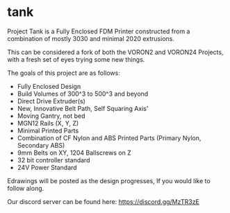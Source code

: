 # tank
Project Tank is a Fully Enclosed FDM Printer constructed from a combination of mostly 3030 and minimal 2020 extrusions.

This can be considered a fork of both the VORON2 and VORON24 Projects, with a fresh set of eyes trying some new things.

The goals of this project are as follows:
 - Fully Enclosed Design
 - Build Volumes of 300^3 to 500^3 and beyond
 - Direct Drive Extruder(s)
 - New, Innovative Belt Path, Self Squaring Axis'
 - Moving Gantry, not bed
 - MGN12 Rails (X, Y, Z)
 - Minimal Printed Parts
 - Combination of CF Nylon and ABS Printed Parts (Primary Nylon, Secondary ABS)
 - 9mm Belts on XY, 1204 Ballscrews on Z
 - 32 bit controller standard
 - 24V Power Standard

Edrawings will be posted as the design progresses, If you would like to follow along.

Our discord server can be found here: https://discord.gg/MzTR3zE
